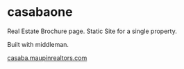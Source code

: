 # casabaone
Real Estate Brochure page. Static Site for a single property.

Built with middleman.

[casaba.maupinrealtors.com](http://casaba.maupinrealtors.com/)
